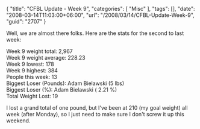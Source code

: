 {
	"title": "CFBL Update - Week 9",
	"categories": [
		"Misc"
	],
	"tags": [],
	"date": "2008-03-14T11:03:00+06:00",
	"url": "/2008/03/14/CFBL-Update-Week-9",
	"guid": "2707"
}

Well, we are almost there folks. Here are the stats for the second to last week:

Week 9 weight total: 2,967<br>
Week 9 weight average: 228.23<br>
Week 9 lowest: 178<br>
Week 9 highest: 384<br>
People this week: 13<br>
Biggest Loser (Pounds): Adam Bielawski (5 lbs)<br>
Biggest Loser (%): Adam Bielawski ( 2.21 %)<br>
Total Weight Lost: 19<br>

I lost a grand total of one pound, but I've been at 210 (my goal weight) all week (after Monday), so I just need to make sure I don't screw it up this weekend.